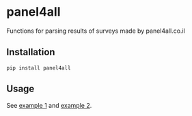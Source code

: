 # panel4all

Functions for parsing results of surveys made by panel4all.co.il

## Installation 

    pip install panel4all

## Usage

See [example 1](example1/README.md) and [example 2](example2/README.md).
